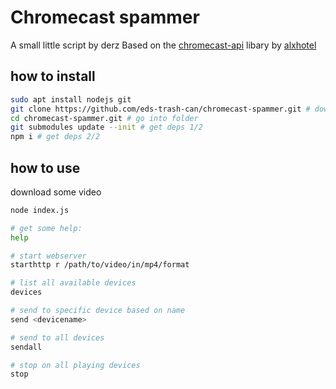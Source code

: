 # Chromecast spammer

A small little script by derz
Based on the [chromecast-api](https://github.com/alxhotel/chromecast-api) libary by [alxhotel](https://github.com/alxhotel)

## how to install

```bash
sudo apt install nodejs git
git clone https://github.com/eds-trash-can/chromecast-spammer.git # download repo
cd chromecast-spammer.git # go into folder
git submodules update --init # get deps 1/2
npm i # get deps 2/2
```

## how to use

download some video

```bash
node index.js

# get some help:
help

# start webserver
starthttp r /path/to/video/in/mp4/format

# list all available devices
devices

# send to specific device based on name
send <devicename>

# send to all devices
sendall

# stop on all playing devices
stop
```
